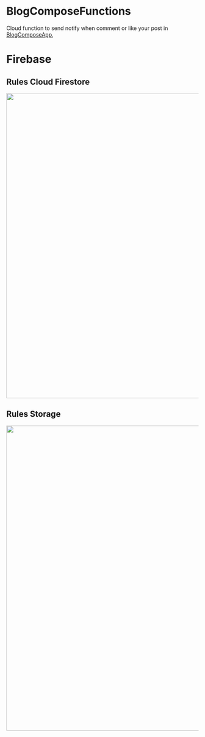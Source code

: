 # BlogComposeFunctions
Cloud function to send notify when comment or like your post in
<a href="https://github.com/Hcnc100/BlogCompose">BlogComposeApp</a>,




# Firebase

## Rules Cloud Firestore

<p>
  <img src="https://i.imgur.com/LUj84qZ.png" width="800"/>
</p>


## Rules Storage

<p>
  <img src="https://i.imgur.com/PFXD2EP.png" width="800"/>
</p>
